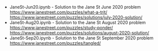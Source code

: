 * JaneSt-Jun20.ipynb - Solution to the Jane St June 2020 problem https://www.janestreet.com/puzzles/what-a-trit/ https://www.janestreet.com/puzzles/solutions/july-2020-solution/
* JaneSt-Aug20.ipynb - Solution to the Jane St August 2020 problem https://www.janestreet.com/puzzles/study-ponder/ https://www.janestreet.com/puzzles/solutions/august-2020-solution/
* JaneSt-Sep20.ipynb - Solution to the Jane St September 2020 problem https://www.janestreet.com/puzzles/tangled/
